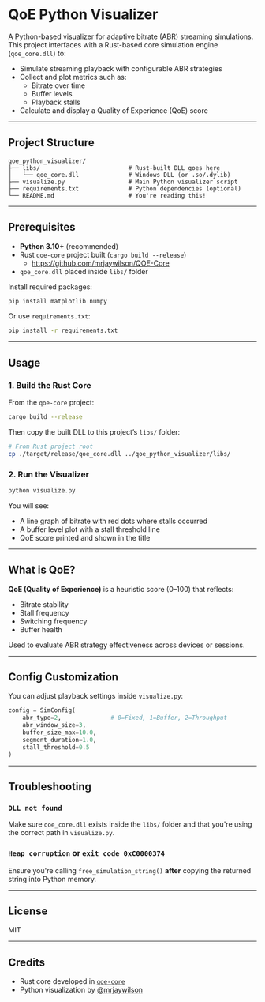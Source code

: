 # QoE Python Visualizer

A Python-based visualizer for adaptive bitrate (ABR) streaming simulations.  
This project interfaces with a Rust-based core simulation engine (`qoe_core.dll`) to:

- Simulate streaming playback with configurable ABR strategies
- Collect and plot metrics such as:
  - Bitrate over time
  - Buffer levels
  - Playback stalls
- Calculate and display a Quality of Experience (QoE) score

---

## Project Structure

```
qoe_python_visualizer/
├── libs/                         # Rust-built DLL goes here
│   └── qoe_core.dll              # Windows DLL (or .so/.dylib)
├── visualize.py                  # Main Python visualizer script
├── requirements.txt              # Python dependencies (optional)
└── README.md                     # You're reading this!
```

---

## Prerequisites

- **Python 3.10+** (recommended)
- Rust `qoe-core` project built (`cargo build --release`)
  - https://github.com/mrjaywilson/QOE-Core
- `qoe_core.dll` placed inside `libs/` folder

Install required packages:

```bash
pip install matplotlib numpy
```

Or use `requirements.txt`:

```bash
pip install -r requirements.txt
```

---

## Usage

### 1. Build the Rust Core

From the `qoe-core` project:

```bash
cargo build --release
```

Then copy the built DLL to this project’s `libs/` folder:

```bash
# From Rust project root
cp ./target/release/qoe_core.dll ../qoe_python_visualizer/libs/
```

### 2. Run the Visualizer

```bash
python visualize.py
```

You will see:
- A line graph of bitrate with red dots where stalls occurred
- A buffer level plot with a stall threshold line
- QoE score printed and shown in the title

---

## What is QoE?

**QoE (Quality of Experience)** is a heuristic score (0–100) that reflects:
- Bitrate stability
- Stall frequency
- Switching frequency
- Buffer health

Used to evaluate ABR strategy effectiveness across devices or sessions.

---

## Config Customization

You can adjust playback settings inside `visualize.py`:

```python
config = SimConfig(
    abr_type=2,              # 0=Fixed, 1=Buffer, 2=Throughput
    abr_window_size=3,
    buffer_size_max=10.0,
    segment_duration=1.0,
    stall_threshold=0.5
)
```

---

## Troubleshooting

### `DLL not found`
Make sure `qoe_core.dll` exists inside the `libs/` folder and that you're using the correct path in `visualize.py`.

### `Heap corruption` or `exit code 0xC0000374`
Ensure you're calling `free_simulation_string()` **after** copying the returned string into Python memory.

---

## License

MIT

---

## Credits

- Rust core developed in [`qoe-core`](https://github.com/yourname/qoe-core)
- Python visualization by [@mrjaywilson](https://github.com/mrjaywilson)
